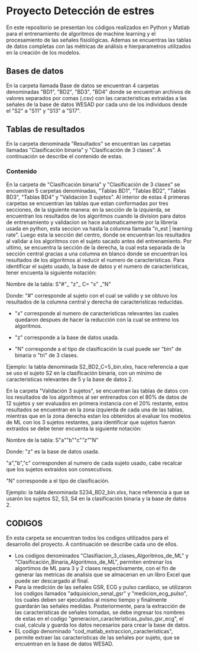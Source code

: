 # Proyecto Detección de estres
En este repositorio se presentan los códigos realizados en Python y Matlab para el entrenamiento de algoritmos de machine learning y el procesamiento de las señales fisiológicas. Ademas se encuentras las tablas de datos completas con las métricas de análisis e hierparametros utilizados en la creación de los modelos.  
## Bases de datos
En la carpeta llamada Base de datos se encuentran 4 carpetas denominadas "BD1", "BD2", "BD3", "BD4" donde se encuentran archivos de valores separados por comas (.csv) con las caracteristicas extraidas a las señales de la base de datos WESAD por cada uno de los individuos desde el "S2" a "S11" y "S13" a "S17".
## Tablas de resultados
En la carpeta denominada "Resultados" se encuentran las carpetas llamadas "Clasificación binaria" y "Clasificación de 3 clases". A continuación se describe el contenido de estas.

### Contenido
En la carpeta de "Clasificación binaria" y "Clasificación de 3 clases" se encuentran 5 carpetas denominadas, "Tablas BD1", "Tablas BD2", "Tablas BD3", "Tablas BD4" y "Validación 3 sujetos".
Al interior de estas 4 primeras carpetas se encuentran las tablas que estan conformadas por tres secciones, de la siguiente manera: en la sección de la izquierda, se encuentran los resultados de los algoritmos cuando la division para datos de entrenamiento y validacion se hace automaticamente por la libreria usada en python, esta seccion va hasta la columna llamada "n_est | learning rate". Luego esta la sección del centro, donde se encuentran los resultados al validar a los algoritmos con el sujeto sacado antes del entrenamiento. Por ultimo, se encuentra la sección de la derecha, la cual esta separada de la sección central gracias a una columna en blanco donde se encuentran los resultados de los algoritmos al reducir el numero de caracteristicas. Para identificar el sujeto usado, la base de datos y el numero de caracteristicas, tener encuenta la siguiente notación:

Nombre de la tabla: S"#"_ "z"_ C= "x" _"N"

Donde: "#" corresponde al sujeto con el cual se valido y se obtuvo los resultados de la columna central y derecha de caracteristicas reducidas.
  
  * "x" corresponde al numero de caracteristicas relevantes las cuales quedaron despues de hacer la reducción con la cual se entreno los algoritmos.
  
  * "z" corresponde a la base de datos usada.
  
  * "N" corresponde a el tipo de clasificación la cual puede ser "bin" de binaria o "tri" de 3 clases.
  
 Ejemplo: la tabla denominada S2_BD2_C=5_bin.xlxs, hace referencia a que se uso el sujeto S2 en la clasificación binaria, con un minimo de caracteristicas relevantes de 5 y la base de datos 2.

En la carpeta "Validación 3 sujetos", se encuentran las tablas de datos con los resultados de los algoritmos al ser entrenados con el 80% de datos de 12 sujetos y ser evaluados en primera instancia con el 20% restante, estos resultados se encuentran en la zona izquierda de cada una de las tablas, mientras que en la zona derecha estan los obtenidos al evaluar los modelos de ML con los 3 sujetos restantes, para identificar que sujetos fueron extraidos se debe tener encuenta la siguiente notación:

Nombre de la tabla: S"a""b""c"_"z"_"N"

Donde: "z" es la base de datos usada.

"a","b","c" corresponden al numero de cada sujeto usado, cabe recalcar que los sujetos extraidos son consecutivos.

"N" corresponde a el tipo de clasificación.

Ejemplo: la tabla denominada S234_BD2_bin.xlxs, hace referencia a que se usarón los sujetos S2, S3, S4 en la clasificación binaria y la base de datos 2.

## CODIGOS
En esta carpeta se encuentran todos los codigos utilizados para el desarrollo del proyecto. A continuación se describe cada uno de ellos.
  * Los codigos denominados "Clasifiacion_3_clases_Algoritmos_de_ML" y "Clasificación_Binaria_Algoritmos_de_ML", permiten entrenar los algortimos de ML para 3 y 2 clases respectivamente, con el fin de generar las metricas de analisis que se almacenan en un libro Excel que puede ser descargado al final.
  * Para la medición de las señales GSR, ECG y pulso cardiaco, se utilizaron los codigos llamados "adquisicion_senal_gsr" y "medicion_ecg_pulso", los cuales deben ser ejecutados al mismo tiempo y finalmente guardarán las señales medidas. Posteriormente, para la extracción de las caracteristicas de señales tomadas, se debe ingresar los nombres de estas en el codigo "generacion_caracteristicas_pulso_gsr_ecg", el cual, calcula y guarda los datos necesarios para crear la base de datos.
  * EL codigo denominado "cod_matlab_extraccion_caracteristicas", permite extraer las caracteristicas de las señales por sujeto, que se encuentran en la base de datos WESAD.
